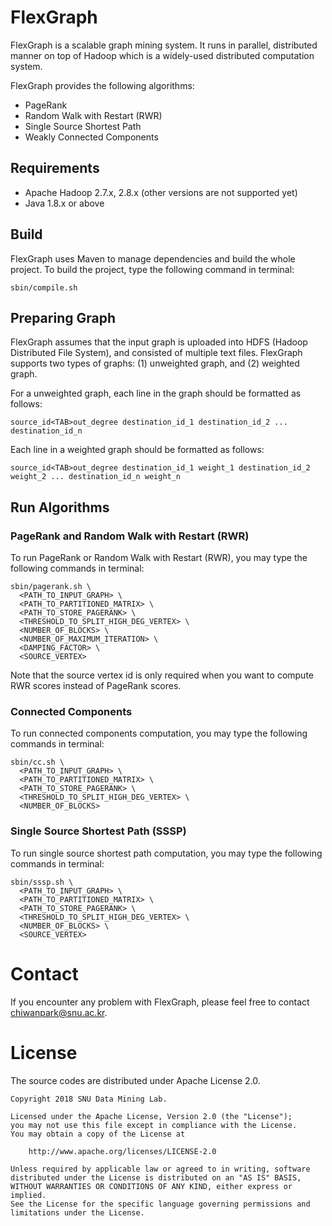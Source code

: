 # FlexGraph
FlexGraph is a scalable graph mining system. It runs in parallel, distributed manner on top of Hadoop which is a widely-used distributed computation system.

FlexGraph provides the following algorithms:

* PageRank
* Random Walk with Restart (RWR)
* Single Source Shortest Path
* Weakly Connected Components

## Requirements
* Apache Hadoop 2.7.x, 2.8.x (other versions are not supported yet)
* Java 1.8.x or above

## Build
FlexGraph uses Maven to manage dependencies and build the whole project. To build the project, type the following command in terminal:

```
sbin/compile.sh
```

## Preparing Graph
FlexGraph assumes that the input graph is uploaded into HDFS (Hadoop Distributed File System), and consisted of multiple text files. FlexGraph supports two types of graphs: (1) unweighted graph, and (2) weighted graph.

For a unweighted graph, each line in the graph should be formatted as follows:

```
source_id<TAB>out_degree destination_id_1 destination_id_2 ... destination_id_n
```

Each line in a weighted graph should be formatted as follows:

```
source_id<TAB>out_degree destination_id_1 weight_1 destination_id_2 weight_2 ... destination_id_n weight_n
```

## Run Algorithms

### PageRank and Random Walk with Restart (RWR)
To run PageRank or Random Walk with Restart (RWR), you may type the following commands in terminal:

```
sbin/pagerank.sh \
  <PATH_TO_INPUT_GRAPH> \
  <PATH_TO_PARTITIONED_MATRIX> \
  <PATH_TO_STORE_PAGERANK> \
  <THRESHOLD_TO_SPLIT_HIGH_DEG_VERTEX> \
  <NUMBER_OF_BLOCKS> \
  <NUMBER_OF_MAXIMUM_ITERATION> \
  <DAMPING_FACTOR> \
  <SOURCE_VERTEX>
```

Note that the source vertex id is only required when you want to compute RWR scores instead of PageRank scores.

### Connected Components
To run connected components computation, you may type the following commands in terminal:

```
sbin/cc.sh \
  <PATH_TO_INPUT_GRAPH> \
  <PATH_TO_PARTITIONED_MATRIX> \
  <PATH_TO_STORE_PAGERANK> \
  <THRESHOLD_TO_SPLIT_HIGH_DEG_VERTEX> \
  <NUMBER_OF_BLOCKS>
```

### Single Source Shortest Path (SSSP)
To run single source shortest path computation, you may type the following commands in terminal:

```
sbin/sssp.sh \
  <PATH_TO_INPUT_GRAPH> \
  <PATH_TO_PARTITIONED_MATRIX> \
  <PATH_TO_STORE_PAGERANK> \
  <THRESHOLD_TO_SPLIT_HIGH_DEG_VERTEX> \
  <NUMBER_OF_BLOCKS> \
  <SOURCE_VERTEX>
```

# Contact
If you encounter any problem with FlexGraph, please feel free to contact [chiwanpark@snu.ac.kr](mailto:chiwanparK@snu.ac.kr).

# License
The source codes are distributed under Apache License 2.0.

```
Copyright 2018 SNU Data Mining Lab.

Licensed under the Apache License, Version 2.0 (the "License");
you may not use this file except in compliance with the License.
You may obtain a copy of the License at

    http://www.apache.org/licenses/LICENSE-2.0

Unless required by applicable law or agreed to in writing, software
distributed under the License is distributed on an "AS IS" BASIS,
WITHOUT WARRANTIES OR CONDITIONS OF ANY KIND, either express or implied.
See the License for the specific language governing permissions and
limitations under the License.
```
